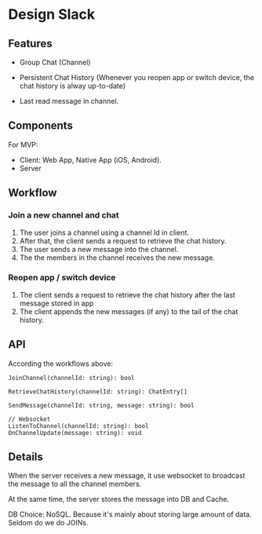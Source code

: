 # Design Slack

## Features
* Group Chat (Channel)
* Persistent Chat History (Whenever you reopen app or switch device, the chat history is alway up-to-date)

* Last read message in channel.

## Components

For MVP:
* Client: Web App, Native App (iOS, Android).
* Server

## Workflow

### Join a new channel and chat
1. The user joins a channel using a channel Id in client.
2. After that, the client sends a request to retrieve the chat history.
3. The user sends a new message into the channel.
4. The the members in the channel receives the new message.

### Reopen app / switch device
1. The client sends a request to retrieve the chat history after the last message stored in app
2. The client appends the new messages (if any) to the tail of the chat history.


## API

According the workflows above:
```
JoinChannel(channelId: string): bool

RetrieveChatHistory(channelId: string): ChatEntry[]

SendMessage(channelId: string, message: string): bool

// Websocket
ListenToChannel(channelId: string): bool
OnChannelUpdate(message: string): void
```

## Details

When the server receives a new message, it use websocket to broadcast the message to all the channel members.

At the same time, the server stores the message into DB and Cache.

DB Choice: NoSQL. Because it's mainly about storing large amount of data. Seldom do we do JOINs.